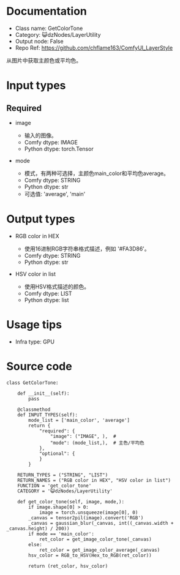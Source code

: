 # Documentation
- Class name: GetColorTone
- Category: 😺dzNodes/LayerUtility
- Output node: False
- Repo Ref: https://github.com/chflame163/ComfyUI_LayerStyle

从图片中获取主颜色或平均色。

# Input types
## Required

- image
    - 输入的图像。
    - Comfy dtype: IMAGE
    - Python dtype: torch.Tensor

- mode
    - 模式，有两种可选择，主颜色main_color和平均色average。
    - Comfy dtype: STRING
    - Python dtype: str
    - 可选值: 'average', 'main'


# Output types

- RGB color in HEX
    - 使用16进制RGB字符串格式描述，例如 '#FA3D86'。
    - Comfy dtype: STRING
    - Python dtype: str

- HSV color in list
    - 使用HSV格式描述的颜色。
    - Comfy dtype: LIST
    - Python dtype: list

# Usage tips
- Infra type: GPU

# Source code
```
class GetColorTone:

    def __init__(self):
        pass

    @classmethod
    def INPUT_TYPES(self):
        mode_list = ['main_color', 'average']
        return {
            "required": {
                "image": ("IMAGE", ),  #
                "mode": (mode_list,),  # 主色/平均色
            },
            "optional": {
            }
        }

    RETURN_TYPES = ("STRING", "LIST")
    RETURN_NAMES = ("RGB color in HEX", "HSV color in list")
    FUNCTION = 'get_color_tone'
    CATEGORY = '😺dzNodes/LayerUtility'

    def get_color_tone(self, image, mode,):
        if image.shape[0] > 0:
            image = torch.unsqueeze(image[0], 0)
        _canvas = tensor2pil(image).convert('RGB')
        _canvas = gaussian_blur(_canvas, int((_canvas.width + _canvas.height) / 200))
        if mode == 'main_color':
            ret_color = get_image_color_tone(_canvas)
        else:
            ret_color = get_image_color_average(_canvas)
        hsv_color = RGB_to_HSV(Hex_to_RGB(ret_color))

        return (ret_color, hsv_color)
```